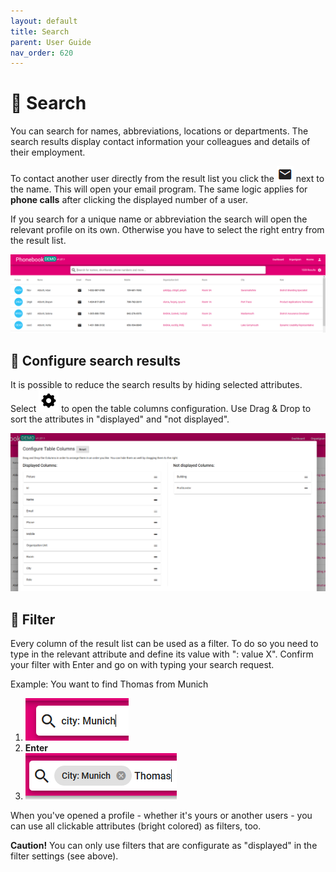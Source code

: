 ```yaml
---
layout: default
title: Search
parent: User Guide
nav_order: 620
---
```

# :mag_right: Search
You can search for names, abbreviations, locations or departments. The search results display contact information your colleagues and details of their employment. 

To contact another user directly from the result list you click the ![envelope icon](media/envelope.png) next to the name. This will open your email program. The same logic applies for **phone calls** after clicking the displayed number of a user. 

If you search for a unique name or abbreviation the search will open the relevant profile on its own. Otherwise you have to select the right entry from the result list. 

![screenshot of search results](media/searchresults.PNG)
## :wrench: Configure search results
It is possible to reduce the search results by hiding selected attributes. Select  ![gear icon](media/gearicon.PNG) to open the table columns configuration. Use Drag & Drop to sort the attributes in "displayed" and "not displayed".

![screenshot of table columns configuation](media/configuretable.PNG)
## :small_red_triangle_down: Filter
Every column of the result list can be used as a filter. To do so you need to type in the relevant attribute and define its value with ": value X". Confirm your filter with Enter and go on with typing your search request. 

Example: You want to find Thomas from Munich 

1. ![city: munich](media/filter1.PNG) 
1. **Enter** 
1. ![established city filter + "Thomas"](media/filter2.PNG)

When you've opened a profile - whether it's yours or another users - you can use all clickable attributes (bright colored) as filters, too. 

**Caution!** You can only use filters that are configurate as "displayed" in the filter settings (see above).
